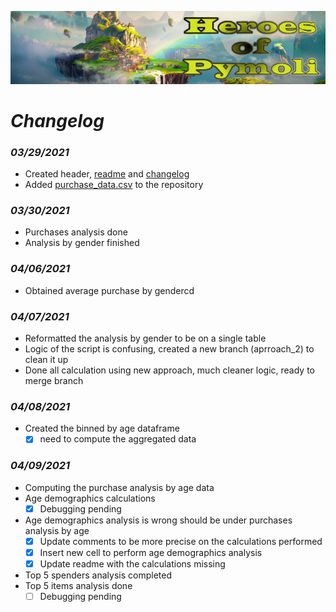 ![Heroes Of Pymoli](Resources/header.png)

# ***Changelog***

### *03/29/2021*
- Created header, [readme](/readme.md) and [changelog](changelog.md)
- Added [purchase_data.csv](/Resources/purchase_data.csv) to the repository

### *03/30/2021*
- Purchases analysis done
- Analysis by gender finished

### *04/06/2021*
- Obtained average purchase by gendercd

### *04/07/2021*
- Reformatted the analysis by gender to be on a single table
- Logic of the script is confusing, created a new branch (aprroach_2) to clean it up
- Done all calculation using new approach, much cleaner logic, ready to merge branch

### *04/08/2021*
- Created the binned by age dataframe
    - [X] need to compute the aggregated data

### *04/09/2021*
- Computing the purchase analysis by age data
- Age demographics calculations
    - [X] Debugging pending
- Age demographics analysis is wrong should be under purchases analysis by age
    - [X] Update comments to be more precise on the calculations performed
    - [X] Insert new cell to perform age demographics analysis
    - [X] Update readme with the calculations missing
- Top 5 spenders analysis completed
- Top 5 items analysis done
    - [ ] Debugging pending